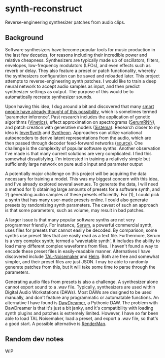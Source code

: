 # synth-reconstruct
Reverse-engineering synthesizer patches from audio clips.

## Background
Software synthesizers have become popular tools for music production in the last few decades, for reasons including their incredible power and relative cheapness. Synthesizers are typically made up of oscillators, filters, envelopes, low-frequency modulators (LFOs), and even effects such as reverb or delay. They also feature a preset or patch functionality, whereby the synthesizers configuration can be saved and reloaded later. This project attempts to reverse-engineering synth patches. I would like to train a deep neural network to accept audio samples as input, and then predict synthesizer settings as output. The purpose of this would be to automatically recreate synthesizer sounds.

Upon having this idea, I dug around a bit and discovered that many [smart people have already thought of this possibility](https://gist.github.com/0xdevalias/5a06349b376d01b2a76ad27a86b08c1b), which is sometimes termed 'parameter inference'. Past research includes the application of genetic algorithms ([Vinetics](https://github.com/SlavaCat118/Vinetics)), effect approximation on spectrograms ([SerumRNN](https://arxiv.org/abs/2104.03876)), and patch creation with generative models ([Sistema](https://guk.ai/sistema-ai-synthesizer)). Research closer to my idea is [InverSynth](https://arxiv.org/abs/1812.06349) and [Syntheon](https://github.com/gudgud96/syntheon). Approaches can utilize variational autoencoders to derive latent representations from the audio, which are then passed through decoder feed-forward networks ([source](https://ieeexplore.ieee.org/document/9768218)). One challenge is the complexity of popular software synths. Another observation I've made is that many current solutions are very complicated. I find this somewhat dissatisfying. I'm interested in training a relatively simple but sufficiently large network on pure audio input and parameter output

A potentially major challenge on this project will be acquiring the data necessary for training a model. This was my biggest concern with this idea, and I've already explored several avenues. To generate the data, I will need a method for 1) obtaining large amounts of presets for a software synth, and 2) generating audio samples of these presets efficiently. For (1), I could pick a synth that has many user-made presets online. I could also generate presets by randomizing synth parameters. The caveat of such an approach is that some parameters, such as volume, may result in bad patches. 

A larger issue is that many popular software synths are not very programmer friendly. For instance, [Serum](https://xferrecords.com/products/serum/), a powerful commercial synth, uses files for presets that cannot easily be decoded. By comparison, some synths use preset files that are easily read as a text file. Furthermore, Serum is a very complex synth; termed a 'wavetable synth', it includes the ability to load many different complex waveforms from files. I haven't found a way to encode these preset files in easily-readable manner. Alternatives I have discovered include [TAL-Noisemaker](https://tal-software.com/products/tal-noisemaker) and [Helm](https://tytel.org/helm/). Both are free and somewhat simpler, and their preset files are just JSON. I may be able to randomly generate patches from this, but it will take some time to parse through the parameters.

Generating audio files from presets is also a challenge. A synthesizer alone cannot export sound to a .wav file. Typically, synthesizers are used within Digital Audio Workstations (DAWs). Most DAWs are designed to be used manually, and don't feature any programmatic or automatable functions. An alternative I have found is [DawDreamer](https://github.com/DBraun/DawDreamer), a Pythonic DAW. The problem with DawDreamer is that it's just a bit janky, and it's compatibility with loading synth plugins and patches is extremely limited. However, I have so far been able to load TAL Noisemaker, load a preset, and export a .wav file, so that's a good start. A possible alternative is [RenderMan](https://github.com/fedden/RenderMan).

## Random dev notes

WIP